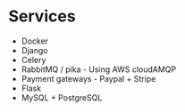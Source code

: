 # Services 

+ Docker 
+ Django 
+ Celery 
+ RabbitMQ / pika  - Using AWS cloudAMQP
+ Payment gateways - Paypal + Stripe 
+ Flask 
+ MySQL + PostgreSQL
